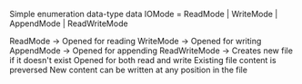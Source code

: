 Simple enumeration data-type
data IOMode = ReadMode | WriteMode | AppendMode | ReadWriteMode  

ReadMode -> Opened for reading
WriteMode -> Opened for writing
AppendMode -> Opened for appending
ReadWriteMode -> 
    Creates new file if it doesn't exist
    Opened for both read and write
    Existing file content is preversed
    New content can be written at any position in the file

